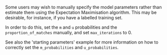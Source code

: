 Some users may wish to manually specify the model parameters rather than estimate them using the Expectation Maximisation algorithm.  This may be desirable, for instance, if you have a labelled training set.

In order to do this, set the `m` and `u` probabilities and the `proportion_of_matches` manually, and set `max_iterations` to 0.

See also the 'starting parameters' example for more information on how to correctly set the `m_probabilities` and `u_probabilities`.